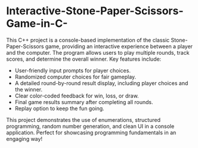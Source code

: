 # Interactive-Stone-Paper-Scissors-Game-in-C-

This C++ project is a console-based implementation of the classic Stone-Paper-Scissors game, providing an interactive experience between a player and the computer. 
The program allows users to play multiple rounds, track scores, and determine the overall winner. Key features include:

* User-friendly input prompts for player choices.
* Randomized computer choices for fair gameplay.
* A detailed round-by-round result display, including player choices and the winner.
* Clear color-coded feedback for win, loss, or draw.
* Final game results summary after completing all rounds.
* Replay option to keep the fun going.

This project demonstrates the use of enumerations, structured programming, random number generation, and clean UI in a console application. Perfect for showcasing programming fundamentals in an engaging way!



